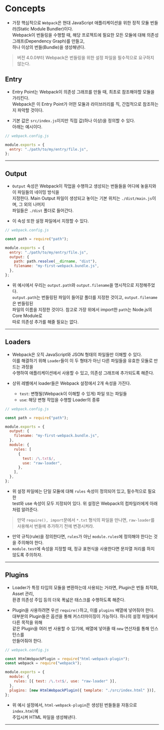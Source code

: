 # Concepts

- 가장 핵심적으로 `Webpack`은 현대 JavaScript 애플리케이션을 위한 정적 모듈 번들러(Static Module Bundler)이다.  
  Webpack이 번들링을 수행할 때, 해당 프로젝트에 필요한 모든 모듈에 대해 의존성 그래프(Dependency Graph)를 만들고,  
  하나 이상의 번들(Bundle)을 생성해낸다.

> 버전 4.0.0부터 Webpack은 번들링을 위한 설정 파일을 필수적으로 요구하지 않는다.

<h2>Entry</h2>

- Entry Point는 Webpack이 의존성 그래프를 만들 때, 최초로 참조해야할 모듈을 가리킨다.  
  Webpack은 이 Entry Point가 어떤 모듈과 라이브러리를 직, 간접적으로 참조하는지 파악할 것이다.

- 기본 값은 `src/index.js`이지만 직접 값(하나 이상)을 정의할 수 있다.  
  아래는 예시이다.

```js
// webpack.config.js

module.exports = {
  entry: "./path/to/my/entry/file.js",
};
```

<hr/>

<h2>Output</h2>

- `Output` 속성은 Webpack이 작업을 수행하고 생성되는 번들들을 어디에 놓을지와 이 파일들의 네이밍 방식을  
  지정한다. Main Output 파일이 생성되고 놓이는 기본 위치는 `./dist/main.js`이며, 그 외의 나머지  
  파일들은 `./dist` 폴더로 들어간다.

- 이 속성 또한 설정 파일에서 지정할 수 있다.

```js
// webpack.config.js

const path = require("path");

module.exports = {
  entry: "./path/to/my/entry/file.js",
  output: {
    path: path.resolve(__dirname, "dist"),
    filename: "my-first-webpack.bundle.js",
  },
};
```

- 위 예시에서 우리는 `output.path`와 `output.filename`을 명시적으로 지정해주었다.  
  `output.path`는 번들링된 파일이 들어갈 폴더를 지정한 것이고, `output.filename`은 번들링된  
  파일의 이름을 지정한 것이다. 참고로 가장 위에서 import한 `path`는 Node.js의 Core Module로  
  따로 의존성 추가를 해줄 필요는 없다.

<hr/>

<h2>Loaders</h2>

- Webpack은 오직 JavaScript와 JSON 형태의 파일들만 이해할 수 있다.  
  이를 해결하기 위해 `Loader`들이 이 두 형태가 아닌 다른 파일들을 유효한 모듈로 만드는 과정을  
  수행하여 애플리케이션에서 사용할 수 있고, 의존성 그래프에 추가되도록 해준다.

- 상위 레벨에서 loader들은 Webpack 설정에서 2개 속성을 가진다.
  - `test`: 변형될(Webpack이 이해할 수 있게) 파일 또는 파일들
  - `use`: 해당 변형 작업을 수행할 Loader의 종류

```js
// webpack.config.js

const path = require("path");

module.exports = {
  output: {
    filename: "my-first-webpack.bundle.js",
  },
  module: {
    rules: [
      {
        test: /\.txt$/,
        use: "raw-loader",
      },
    ],
  },
};
```

- 위 설정 파일에는 단일 모듈에 대해 `rules` 속성이 정의되어 있고, 필수적으로 필요한  
   test와 use 속성이 모두 지정되어 있다. 위 설정은 Webpack의 컴파일러에게 아래처럼 알려준다.

> 만약 `require(), import`문에서 `*.txt` 형식의 파일을 만나면, `raw-loader`를  
>  사용해서 번들에 추가하기 전에 변경시켜라.

- 만약 규칙(rule)을 정의한다면, `rules`가 아닌 `module.rules`에 정의해야 한다는 것을 주의해야 한다.
- `module.test`에 속성을 지정할 때, 정규 표현식을 사용한다면 문자열 처리를 하지 않도록 주의하자.

<hr/>

<h2>Plugins</h2>

- Loader가 특정 타입의 모듈을 변환하는데 사용되는 거라면, Plugin은 번들 최적화, Asset 관리,  
  환경 의존성 주입 등의 더욱 폭넓은 태스크를 수행하도록 해준다.

- Plugin을 사용하려면 우선 `require()`하고, 이를 `plugins` 배열에 넣어줘야 한다.  
  대부분의 Plugin들은 옵션을 통해 커스터마이징이 가능하다. 하나의 설정 파일에서 다른 목적을 위해  
  같은 Plugin을 여러 번 사용할 수 있기에, 배열에 넣어줄 때 `new` 연산자를 통해 인스턴스를  
  만들어줘야 한다.

```js
// webpack.config.js

const HtmlWebpackPlugin = require("html-webpack-plugin");
const webpack = require("webpack");

module.exports = {
  module: {
    rules: [{ test: /\.txt$/, use: "raw-loader" }],
  },
  plugins: [new HtmlWebpackPlugin({ template: "./src/index.html" })],
};
```

- 위 예시 설정에서, `html-webpack-plugin`은 생성된 번들들을 자동으로 `index.html`에  
 주입시켜 HTML 파일을 생성해낸다.
<hr/>
